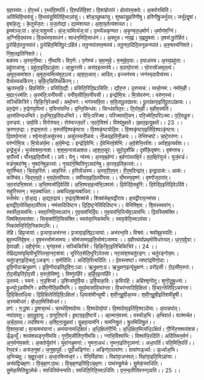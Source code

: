 

  
य॒ज्ञस्य॑व:। वो॒र॒थ्यं॑। र॒थ्यं॑वि॒श्पतिं॑। वि॒श्पतिं॑वि॒शां। वि॒शांहोता॑रं। होता॑रम॒क्तो:। अ॒क्तोरथि॑तिं। अति॑थिंवि॒भाव॑सुं। वि॒भाव॑सु॒मिति॑वि॒भाऽव॑सुं।। शोच॒ञ्छुष्का॑सु। शुष्का॑सु॒हरि॑णीषु। हरि॑णीषु॒जर्भु॑रत्। जर्भु॑र॒द्वृषा॑। वृषा॑के॒तु:। के॒तुर्य॑ज॒त:। य॒ज॒तोद्यां। द्याम॑शायत। अ॒शा॒य॒तेत्य॑शायत।।  
इ॒मम॑ञ्ज॒:पां। अं॒ज॒:पामु॒भये॑। अं॒ज॒:पामित्यं॑ज॒:पां। उ॒भये॑अकृण्वत। अ॒कृ॒ण्व॒त॒ध॒र्माणं॑। ध॒र्माण॑म॒ग्निं। अ॒ग्निवि॒दथ॑स्य। वि॒दथ॑स्य॒साध॑नं। साध॑न॒मिति॒साध॑नं।। अ॒क्तुन्न। नय॒ह्वं। य॒ह्वमु॒षस॑:। उ॒षस॑:पु॒रोहि॑तं। पु॒रोहि॑तं॒तनू॒नपा॑तं। पु॒रोहि॑त॒मिति॑पु॒र:ऽहि॑तं। तनू॒नपा॑तमरु॒षस्य॑। तनू॒नपा॒दिति॒तनूकनपा॑तं। अ॒रु॒षस्य॑निंशते। निं॒श॒तइति॑निंशते।।  
बळ॑स्य। अ॒स्य॒नी॒था:। नी॒थावि। विप॒णॆ:। प॒णेश्च॑। च॒म॒न्म॒हे॒। म॒न्म॒हे॒व॒या:। व॒याअ॑स्य। अ॒स्य॒प्रहु॑ता:। प्रहु॑ताआसु:। प्रहु॑ता॒इति॒प्रऽहु॑ता:। आ॒सु॒रत्त॑वे। अत्त॑व॒इत्यत्त॑वे।। य॒दाघो॒रास॑:। घो॒रासो॑अमृत॒त्वं। अ॒मृ॒त॒त्वमा॑शत। अ॒मृ॒त॒त्वमित्य॑मृ॒त॒ऽत्वं। आ॒श॒त॒आत्। आदित्। इज्जन॑स्य। जन॑स्य॒दादैव्य॑स्य। दैव्य॑स्यचर्किरन्। च॒र्कि॒र॒न्निति॑चर्किरन्।।  
ऋ॒तस्य॒हि। हिप्रसि॑ति:। प्रसि॑ति॒र्द्यौ:। प्रसि॑ति॒रिति॒प्रऽसि॑ति:। द्यौरु॒रु। उ॒रुव्यच॑:। व्यचो॒नम॑:। नमो॑म॒ही। म॒ह्या१॒॑रम॑ति:। अ॒रम॑ति॒:पनी॑यसी। पनी॑य॒सीति॒पनी॑यसी।। इन्द्रो॑मि॒त्र:। मि॒त्रोवरु॑ण:। वरु॑ण॒स्सं। सञ्चि॑कित्रिरे। चि॒कि॒त्रि॒रेअथो॑। अथो॒भग॑:। भग॑स्सवि॒ता। स॒वि॒तापू॒तद॑क्षस:। पू॒तद॑क्षस॒इति॑पू॒तऽद॑क्षस:।।  
प्ररु॒द्रेण॑। रु॒द्रेण॑य॒यिना॑। य॒यिना॑यन्ति। य॒न्ति॒सिन्ध॑व:। सिन्ध॑वस्ति॒र:। ति॒रोम॒हीं। म॒हीम॒रम॑तिं। अ॒रम॑तिन्दधन्विरे। द॒ध॒न्वि॒र॒इति॑दधन्विरे।। येभि॒:परि॑ज्मा। परि॑ज्मापरि॒यन्। परि॒ज्मेति॒परि॑ऽज्मा। प॒रि॒यन्नु॒रु। उ॒रुज्रय॑:। ज्रयो॒वि। विरोरु॑वत्। रोरु॑वज्ज॒ठरे॑। ज॒ठरे॒विश्वं॑। विश्व॑मु॒क्षते॑। उ॒क्षत॒इत्यु॒क्षते॑।। 23 ।।  
क्रा॒णारु॒द्रा:। रु॒द्राम॒रुत॑:। म॒रुतो॑वि॒श्वकृ॑ष्टय:। वि॒श्वकृ॑ष्टयोदि॒व:। वि॒श्वकृ॑ष्टय॒इति॑वि॒श्वऽकृ॑ष्टय:। दि॒वश्ये॒नास॑:। श्ये॒नासो॒असु॑रस्य। असु॑रस्यनी॒ळय॑:। नी॒ळय॒इति॑नी॒ळय॑:।। तेभि॑श्चष्टे। च॒ष्टे॒वरु॑ण:। वरु॑णॊमि॒त्र:। मि॒त्रोअ॑र्य॒मा। अ॒र्य॒मेन्द्र॑:। इन्द्रो॑दे॒वेभि॑:। दे॒वेभि॑रर्व॒शेभि॑:। अ॒र्व॒शेभि॒रर्व॑श:। अर्व॑श॒इत्यर्व॑शः।।  
इन्द्रे॒भुजं॑। भुजं॑शशमा॒नाश॑:। श॒श॒मा॒नास॑आशत। आ॒श॒त॒सूर॑:। सूरो॒दृशी॑के। दृशी॑के॒वृष॑ण:। वृष॑णश्च। च॒पौंस्ये॑। पौंस्य॒इति॒पौंस्ये॑।। प्रये। येनु। न्व॑स्य। अ॒स्य॒ब॒र्हणा॑। ब॒र्हणा॑ततक्षि॒रे। त॒त॒क्षि॒रेयुजं॑। युजं॒वज्रं॑। वज्रं॑नृ॒षद॑नेषु। नृ॒षद॑नॆषुका॒रव॑:। नृ॒सद॑ने॒ष्विति॑नृ॒ऽसद॑नेषु। का॒रव॒इति॑का॒रव॑:।।  
सूर॑श्चित्। चि॒दाह॒रित॑:। आह॒रित॑:। ह॒रितो॑अस्य। अ॒स्य॒री॒र॒म॒त्। री॒र॒म॒दिन्द्रा॑त्। इन्द्रा॒दाक॑:। आक॑:। कश्चि॑त्। चि॒द्भ॒य॒ते॒। भ॒य॒ते॒तवी॑यस:। तवी॑यस॒इति॒तवी॑यस:।। भी॒मस्य॒वृष्ण॑:। वृष्णो॑ज॒ठरा॑त्। ज॒ठरा॑दभि॒श्वस॑:। अ॒भि॒श्वसो॑दि॒वेदि॑वे। अ॒भि॒श्वस॒इत्य॑भि॒ऽश्वस॑:। दि॒वेदि॑वे॒सहु॑रि:। दि॒वेदि॑व॒इति॑दि॒वेऽदि॑वे। सहु॑रिस्तन्। स्त॒न्नबा॑धित:। अबा॑धित॒इत्यबा॑धित:।।  
स्तोमं॑व:। वो॒अ॒द्य। अ॒द्यरु॒द्राय॑। रु॒द्राय॒शिक्व॑से। शिक्व॑सेक्ष॒यद्वी॑राय। क्ष॒यद्वी॑राय॒नम॑सा। क्ष॒यद्वी॑रा॒येति॑क्ष॒त्ऽवी॑राय। नम॑सादिदिष्टन। दि॒दि॒ष्ट॒नेति॑दिदिष्टन।। येभि॑श्शि॒व:। शि॒वस्स्ववा॑न्। स्ववाँ॑एव॒याव॑भि:। स्ववा॒निति॒स्वऽवा॑न्। ए॒व॒याव॑भिर्दि॒व:। ए॒व॒याव॑भि॒रित्ये॑व॒ऽयाव॑भि:। दि॒वस्सिष॑क्ति। सिष॑क्ति॒स्वय॑शा:। सिस॒क्तीति॒सिस॑क्ति। स्वय॑सा॒निका॑मभि:। स्वय॒सेति॒स्वऽय॑सा। निका॑मभि॒रिति॒निका॑मऽभि:।।  
तेहि। हिप्र॒जाया॑:। प्र॒जाया॒अभ॑रन्त। प्र॒जाया॒इति॑प्र॒ऽजाया॑:। अभ॑रन्त॒वि। विश्रव॑:। श्रवो॑बृह॒स्पति॑:। बृह॒स्पति॑र्वृष॒भ:। वृ॒ष॒भस्सोम॑जामय:। सोम॑जामय॒इति॒सोम॑ऽजामय:।। य॒ज्ञैरथ॑र्वाप्रथ॒मोविधा॑रयत्। धा॒र॒य॒द्दे॒वा:। दे॒वादक्षै॑:। दक्षै॒र्भृग॑व:। भृग॑व॒स्सं। सञ्चि॑कित्रिरे। चि॒कि॒त्रि॒र॒इति॑चिकित्रिरे।। 24 ।।  
तेहिद्यावा॑पृथि॒वीभूरि॑रेतसा॒नरा॒शंस॑:। भूरि॑रेत॒सेति॒भूरि॑ऽरेतसा। नरा॒संश॒श्चतु॑रङ्ग:। चतु॑रङ्गोय॒म:। चतु॑रङ्ग॒इति॒चतु॑:ऽअङ्ग:। य॒मोदि॑ति:। अदि॑ति॒रित्यदि॑ति:।। दे॒वस्त्वष्टा॑। त्वष्टा॑द्रविणो॒दा:। द्र॒वि॒णॊदाऋ॑भु॒क्षण॑:। द्र॒वि॒णॊदाइति॑द्र॒वि॒ण॒:ऽदा:। ऋ॒भु॒क्षण॒:प्र। ऋ॒भु॒क्षण॒इत्यृ॑भु॒क्षण॑:। प्ररो॑द॒सी। रो॒द॒सीम॒रुत॑:। रो॒द॒सीइति॑रो॒द॒सी। म॒रुतो॒विष्णु॑:। विष्णु॑रर्हिरे। अ॒र्हि॒र॒इत्य॑र्हिरे।।  
उ॒तस्य॑:। स्यन॑:। न॒उ॒शिजां॑। उ॒शिजा॑मुर्वि॒या। उ॒र्वि॒याक॒वि:। क॒विरहि॑:। अहि॑श्शृणॊतु। शृ॒णॊ॒तु॒बु॒ध्न्य॑:। बु॒ध्न्यो॒३॒॑हवी॑मनि। हवी॑म॒नीति॒हवी॑मनि।। सूर्या॒मासा॑वि॒चर॑न्ता। वि॒चर॑न्तादिवि॒क्षिता॑। वि॒चर॒न्तेति॑वि॒ऽचर॑न्ता। दि॒वि॒क्षिता॑धि॒या। दि॒वि॒क्षितेति॑दि॒वि॒ऽक्षिता॑। धि॒याश॑मीनहुषी। श॒मी॒न॒हु॒षी॒अ॒स्य। श॒मी॒न॒हु॒षी॒इति॑शमीहुषी। अ॒स्यबो॑धतं। बो॒ध॒त॒मिति॑बोधतं।।  
प्रण॑:। न॒:पू॒षा। पू॒षाच॒रथं॑। च॒रथं॑वि॒श्वदे॑व्य:। वि॒श्वदे॑व्यो॒पां। वि॒श्वदे॑व्य॒इति॑वि॒श्वऽदे॑व्य:। अ॒पान्नपा॑त्। नपा॑दवतु। अ॒व॒तु॒वा॒यु:। वा॒युरि॒ष्टये॑। इ॒ष्टय॒इती॒ष्टये॑।। आ॒त्मानं॒वस्य॑:। वस्यो॑अ॒भि। अ॒भिवातं॑। वात॑मर्चत। अ॒र्च॒त॒तत्। तद॑श्विना। अ॒श्वि॒ना॒सु॒हवा॑। सु॒हवा॒याम॑नि। याम॑निश्रु॒तं। श्रु॒तमिति॑श्रु॒तं।।  
वि॒शामा॒सां। मा॒सामभ॑यानां। अभ॑यानामधि॒क्षितं॑। अ॒धि॒क्षितं॑गी॒र्भि:। अ॒धि॒क्षित॒मित्य॑धि॒ऽक्षितं॑। गी॒र्भिरु॒श्श्वय॑शसं। ऊँ॒इत्यूँ॑। श्वय॑शसङ्गृणीमसि। गृ॒णी॒म॒सीति॑गृणीमसि।। ग्नाभि॒र्विश्वा॑भि:। विश्वा॑भि॒रदि॑तिं। अदि॑तिमन॒र्वणं॑। अ॒न॒र्वण॑म॒क्तो:। अ॒क्तोर्युवा॑नं। युवा॑नन्नृ॒मना॑:। नृ॒मना॒अध॑। नृ॒मना॒इति॑नृ॒ऽमना॑:। अधा॒पतिं॑। पति॒मिति॒पतिं॑।।  
रेभ॒दत्र॑। अत्र॑ज॒नुषा॑। ज॒नुषा॒पूर्व॑:। पूर्वो॒अङ्गि॑रा:। अङ्गि॑रा॒ग्रावा॑ण:। ग्रावा॑णऊ॒र्ध्वा:। ऊ॒र्ध्वाअ॒भि। अ॒भिच॑क्षु:। च॒क्षु॒र॒ध्व॒रं। अ॒ध्व॒रमित्य॑ध्व॒रं।। येभि॒र्विहा॑या:। विहा॑या॒अभ॑वत्। विहा॑या॒इति॒विऽहा॑या:। अभ॑वद्विचक्ष॒ण:। वि॒च॒क्ष॒ण:पा॒थ:। वि॒च॒क्ष॒णइति॑वि॒ऽच॒क्ष॒ण:। पाथ॑स्सु॒मेकं॑। सु॒मेकं॒स्वधि॑ति:। सु॒मेक॒मिति॑सु॒ऽमेकं॑। स्वधि॑तिर्वनन्वति। स्वधि॑ति॒रिति॒स्वऽधि॑ति:। व॒न॒न्व॒तीति॑वनन्ऽवति।। 25 ।।  
